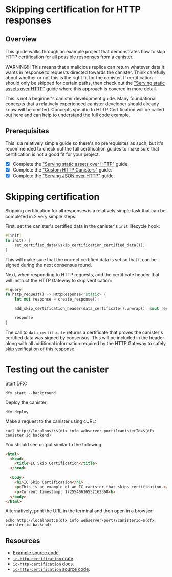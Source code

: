 # Skipping certification for HTTP responses

## Overview

This guide walks through an example project that demonstrates how to skip HTTP certification for all possible responses from a canister.

WARNING!!! This means that a malicious replica can return whatever data it wants in response to requests directed towards the canister. Think carefully about whether or not this is the right fit for the canister. If certification should only be skipped for certain paths, then check out the ["Serving static assets over HTTP"](https://internetcomputer.org/docs/current/developer-docs/web-apps/http-compatible-canisters/serving-static-assets-over-http) guide where this approach is covered in more detail.

This is not a beginner's canister development guide. Many foundational concepts that a relatively experienced canister developer should already know will be omitted. Concepts specific to HTTP Certification will be called out here and can help to understand the [full code example](https://github.com/dfinity/response-verification/tree/main/examples/http-certification/skip-certification).

## Prerequisites

This is a relatively simple guide so there's no prerequisites as such, but it's recommended to check out the full certification guides to make sure that certification is not a good fit for your project.

- [x] Complete the ["Serving static assets over HTTP"](https://internetcomputer.org/docs/current/developer-docs/web-apps/http-compatible-canisters/serving-static-assets-over-http) guide.
- [x] Complete the ["Custom HTTP Canisters"](https://internetcomputer.org/docs/current/developer-docs/http-compatible-canisters/custom-http-canisters) guide.
- [x] Complete the ["Serving JSON over HTTP"](https://internetcomputer.org/docs/current/developer-docs/http-compatible-canisters/serving-json-over-http) guide.

# Skipping certification

Skipping certification for all responses is a relatively simple task that can be completed in 2 very simple steps.

First, set the canister's certified data in the canister's `init` lifecycle hook:

```rust
#[init]
fn init() {
    set_certified_data(&skip_certification_certified_data());
}
```

This will make sure that the correct certified data is set so that it can be signed during the next consensus round.

Next, when responding to HTTP requests, add the certificate header that will instruct the HTTP Gateway to skip verification:

```rust
#[query]
fn http_request() -> HttpResponse<'static> {
    let mut response = create_response();

    add_skip_certification_header(data_certificate().unwrap(), &mut response);

    response
}
```

The call to `data_certificate` returns a certificate that proves the canister's certified data was signed by consensus. This will be included in the header along with all additional information required by the HTTP Gateway to safely skip verification of this response.

# Testing out the canister

Start DFX:

```shell
dfx start --background
```

Deploy the canister:

```shell
dfx deploy
```

Make a request to the canister using cURL:

```shell
curl http://localhost:$(dfx info webserver-port)?canisterId=$(dfx canister id backend)
```

You should see output similar to the following:

```html
<html>
  <head>
    <title>IC Skip Certification</title>
  </head>

  <body>
    <h1>IC Skip Certification</h1>
    <p>This is an example of an IC canister that skips certification.</p>
    <p>Current timestamp: 1725546616552162368<b>
  </body>
</html>
```

Alternatively, print the URL in the terminal and then open in a browser:

```shell
echo http://localhost:$(dfx info webserver-port)?canisterId=$(dfx canister id backend)
```

## Resources

- [Example source code](https://github.com/dfinity/response-verification/tree/main/examples/http-certification/skip-certification).
- [`ic-http-certification` crate](https://crates.io/crates/ic-http-certification).
- [`ic-http-certification` docs](https://docs.rs/ic-http-certification/latest/ic_http_certification).
- [`ic-http-certification` source code](https://github.com/dfinity/response-verification/tree/main/packages/ic-http-certification).
